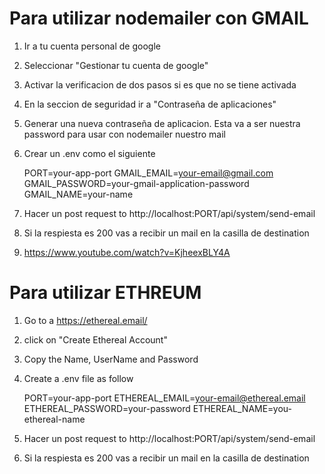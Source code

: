 # Para utilizar nodemailer con GMAIL

1. Ir a tu cuenta personal de google
2. Seleccionar "Gestionar tu cuenta de google"
3. Activar la verificacion de dos pasos si es que no se tiene activada
4. En la seccion de seguridad ir a "Contraseña de aplicaciones"
5. Generar una nueva contraseña de aplicacion. Esta va a ser nuestra password para usar con nodemailer nuestro mail
6. Crear un .env como el siguiente

   PORT=your-app-port
   GMAIL_EMAIL=your-email@gmail.com
   GMAIL_PASSWORD=your-gmail-application-password
   GMAIL_NAME=your-name

7. Hacer un post request to http://localhost:PORT/api/system/send-email
8. Si la respiesta es 200 vas a recibir un mail en la casilla de destination
9. https://www.youtube.com/watch?v=KjheexBLY4A

# Para utilizar ETHREUM

1. Go to a https://ethereal.email/
2. click on "Create Ethereal Account"
3. Copy the Name, UserName and Password
4. Create a .env file as follow

   PORT=your-app-port
   ETHEREAL_EMAIL=your-email@ethereal.email
   ETHEREAL_PASSWORD=your-password
   ETHEREAL_NAME=you-ethereal-name

5. Hacer un post request to http://localhost:PORT/api/system/send-email
6. Si la respiesta es 200 vas a recibir un mail en la casilla de destination
